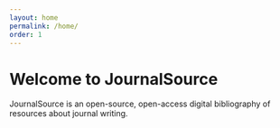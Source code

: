 ```yaml
---
layout: home
permalink: /home/
order: 1
---
```

# Welcome to JournalSource

JournalSource is an open-source, open-access digital bibliography of resources about journal writing.
